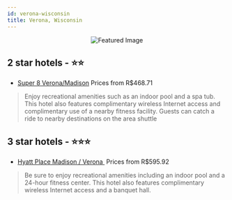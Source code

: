 ```yaml
---
id: verona-wisconsin
title: Verona, Wisconsin
---
```


<center><img src="https://i.travelapi.com/hotels/1000000/70000/64400/64399/2611d4e8_b.jpg" alt="Featured Image" /></center>


##  2 star hotels - ⭐️⭐️

-    [Super 8 Verona/Madison](https://us.hurb.com/hotels/verona/super-8-verona-madison-JNP-JP981705?cmp=18055) Prices from R$468.71
   > Enjoy recreational amenities such as an indoor pool and a spa tub. This hotel also features complimentary wireless Internet access and complimentary use of a nearby fitness facility. Guests can catch a ride to nearby destinations on the area shuttle 

##  3 star hotels - ⭐️⭐️⭐️

-    [Hyatt Place Madison / Verona ](https://us.hurb.com/hotels/verona/hyatt-place-madison-verona-JNP-JP02661X?cmp=18055) Prices from R$595.92
   > Be sure to enjoy recreational amenities including an indoor pool and a 24-hour fitness center. This hotel also features complimentary wireless Internet access and a banquet hall.
